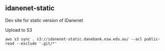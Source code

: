 ## idanenet-static
Dev site for static version of iDanenet

Upload to S3

`aws s3 sync . s3://idanenet-static.danebank.nsw.edu.au/ --acl public-read --exclude '.git/*'`
